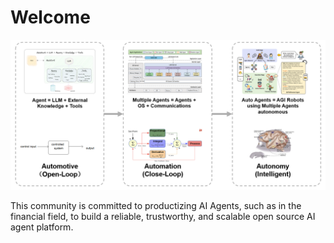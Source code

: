 # Welcome

![](overview.png)

This community is committed to productizing AI Agents, such as in the financial
field, to build a reliable, trustworthy, and scalable open source AI agent
platform.
